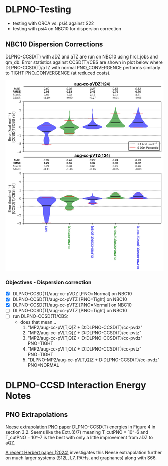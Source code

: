 # DLPNO-Testing

- testing with ORCA vs. psi4 against S22
- testing with psi4 on NBC10 for dispersion correction

## NBC10 Dispersion Corrections

DLPNO-CCSD(T) with aDZ and aTZ are run on NBC10 using hrcl_jobs and qm_db. Error statistics
against CCSD(T)/CBS are shown in plot below where DLPNO-CCSD(T)/aTZ with normal PNO_CONVERGENCE
performs similarly to TIGHT PNO_CONVERGENCE (at reduced costs).

![dlpno_nbc10_dispersion_test_img](./plots/dlpno_nbc10_testing_violin.jpg)

### Objectives - Dispersion correction

- [x] DLPNO-CCSD(T)/aug-cc-pVDZ \[PNO=Normal] on NBC10 
- [x] DLPNO-CCSD(T)/aug-cc-pVTZ \[PNO=Tight]  on NBC10 
- [x] DLPNO-CCSD(T)/aug-cc-pVTZ \[PNO=Normal] on NBC10 
- [ ] DLPNO-CCSD(T)/aug-cc-pVTZ \[PNO=Tight]  on NBC10 
- [ ] run DLPNO-CCSD(T)/CBS:
  - does that mean...
    1.  "MP2/aug-cc-pV[T,Q]Z + D:DLPNO-CCSD(T)/cc-pvdz"
    2.  "MP2/aug-cc-pV[T,Q]Z + D:DLPNO-CCSD(T)/cc-pvtz"
    3.  "MP2/aug-cc-pV[T,Q]Z + D:DLPNO-CCSD(T)/cc-pvdz" PNO=TIGHT
    4.  "MP2/aug-cc-pV[T,Q]Z + D:DLPNO-CCSD(T)/cc-pvtz" PNO=TIGHT
    5.  "DLPNO-MP2/aug-cc-pV[T,Q]Z + D:DLPNO-CCSD(T)/cc-pvdz" PNO=NORMAL

# DLPNO-CCSD Interaction Energy Notes
## PNO Extrapolations
[Neese extrapolation PNO paper](https://pubs.acs.org/doi/10.1021/acs.jctc.0c00344) 
DLPNO-CCSD(T) energies in Figure 4 in section 3.2. Seems like the Extr.(6/7)
meaning T_cutPNO = 10^-6 and T_cutPNO = 10^-7 is the best with only a little
improvement from aDZ to aQZ. 

[A recent Herbert paper (2024)](https://pubs.aip.org/aip/jcp/article/161/5/054114/3306675)
investigates this Neese extrapolation further on much larger systems (S12L, L7,
PAHs, and graphanes) along with S66.

